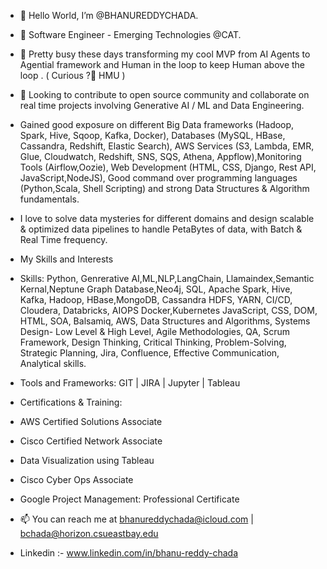 - 👋 Hello World, I’m @BHANUREDDYCHADA.
- 👀 Software Engineer - Emerging Technologies @CAT.
- 🌱 Pretty busy these days transforming my cool MVP from AI Agents to Agential framework and Human in the loop to keep  Human above the loop . ( Curious ?🧐 HMU )
- 💞️ Looking to contribute to open source community and collaborate on real time projects involving Generative AI /  ML and Data Engineering.
- Gained good exposure on different Big Data frameworks (Hadoop, Spark, Hive, Sqoop, Kafka, Docker), Databases (MySQL, HBase, Cassandra, Redshift, Elastic Search), AWS Services (S3, Lambda, EMR, Glue, Cloudwatch, Redshift, SNS, SQS, Athena, Appflow),Monitoring Tools (Airflow,Oozie), Web Development (HTML, CSS, Django, Rest API, JavaScript,NodeJS), Good command over programming languages (Python,Scala, Shell Scripting) and strong Data Structures & Algorithm fundamentals.
- I love to solve data mysteries for different domains and design scalable & optimized data pipelines to handle PetaBytes of data, with Batch & Real Time frequency.
- My Skills and Interests

- Skills: Python, Genrerative AI,ML,NLP,LangChain, Llamaindex,Semantic Kernal,Neptune Graph Database,Neo4j, SQL, Apache Spark, Hive, Kafka, Hadoop, HBase,MongoDB, Cassandra HDFS, YARN, CI/CD, Cloudera, Databricks, AIOPS Docker,Kubernetes JavaScript, CSS, DOM, HTML, SOA, Balsamiq, AWS, Data Structures and Algorithms, Systems Design- Low Level & High Level, Agile Methodologies, QA, Scrum Framework, Design Thinking, Critical Thinking, Problem-Solving, Strategic Planning, Jira, Confluence, Effective Communication, Analytical skills.

- Tools and Frameworks: GIT | JIRA | Jupyter | Tableau

- Certifications & Training:

- AWS Certified Solutions Associate
- Cisco Certified Network Associate
- Data Visualization using Tableau
- Cisco Cyber Ops Associate
- Google Project Management: Professional Certificate

- 📫 You can reach me at bhanureddychada@icloud.com | bchada@horizon.csueastbay.edu
- Linkedin :- www.linkedin.com/in/bhanu-reddy-chada

<!---
BHANUREDDYCHADA/BHANUREDDYCHADA is a ✨ special ✨ repository because its `README.md` (this file) appears on your GitHub profile.
You can click the Preview link to take a look at your changes.
--->
